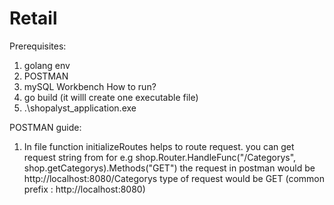 # Retail
Prerequisites:
  1. golang env
  2. POSTMAN
  3. mySQL Workbench
How to run?
  1. go build (it willl create one executable file)
  2. .\shopalyst_application.exe
  
POSTMAN guide:
  1. In file function initializeRoutes helps to route request. 
     you can get request string from 
     for e.g shop.Router.HandleFunc("/Categorys", shop.getCategorys).Methods("GET")
     the request in postman would be http://localhost:8080/Categorys type of request would be GET (common prefix : http://localhost:8080)

